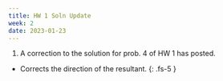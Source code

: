 ```yaml
---
title: HW 1 Soln Update
week: 2
date: 2023-01-23
---
```


1. A correction to the solution for prob. 4 of HW 1 has posted.
  - Corrects the direction of the resultant.
{: .fs-5 }
